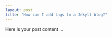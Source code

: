 ```yaml
---
layout: post
title: "How can I add tags to a Jekyll blog?"
---
```


<p>Here is your post content ...</p>
